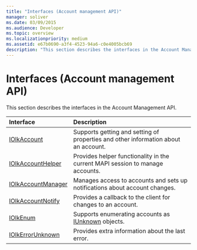 ```yaml
---
title: "Interfaces (Account management API)"
manager: soliver
ms.date: 03/09/2015
ms.audience: Developer
ms.topic: overview
ms.localizationpriority: medium
ms.assetid: e67b0690-a3f4-4523-94a6-c0e4005bcb69
description: "This section describes the interfaces in the Account Management API."
---
```


# Interfaces (Account management API)

This section describes the interfaces in the Account Management API.
  
|**Interface**|**Description**|
|:-----|:-----|
|[IOlkAccount](iolkaccount.md) <br/> |Supports getting and setting of properties and other information about an account. |
|[IOlkAccountHelper](iolkaccounthelper.md) <br/> |Provides helper functionality in the current MAPI session to manage accounts. |
|[IOlkAccountManager](iolkaccountmanager.md) <br/> |Manages access to accounts and sets up notifications about account changes. |
|[IOlkAccountNotify](iolkaccountnotify.md) <br/> |Provides a callback to the client for changes to an account. |
|[IOlkEnum](iolkenum.md) <br/> |Supports enumerating accounts as [IUnknown](https://docs.microsoft.com/windows/desktop/api/unknwn/nn-unknwn-iunknown) objects. |
|[IOlkErrorUnknown](iolkerrorunknown.md) <br/> |Provides extra information about the last error. |
   

